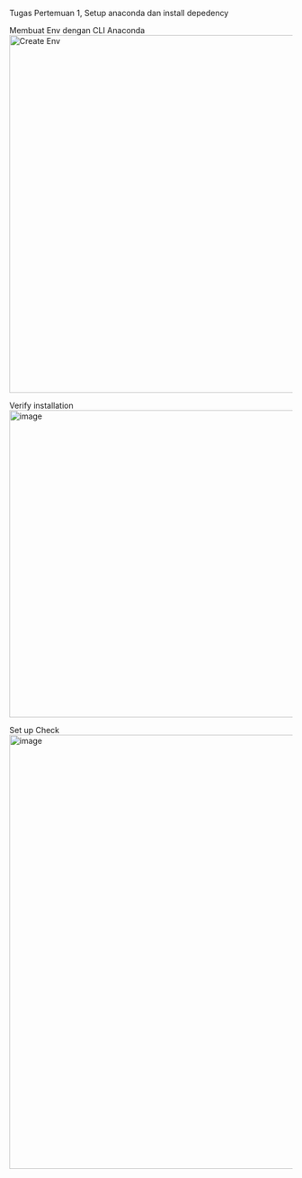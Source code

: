 Tugas Pertemuan 1, Setup anaconda dan install depedency

Membuat Env dengan CLI Anaconda
<img width="1461" height="637" alt="Create Env" src="https://github.com/user-attachments/assets/bbc46700-4646-4e9a-a51b-4ea6d46454af" />

Verify installation
<img width="1424" height="547" alt="image" src="https://github.com/user-attachments/assets/d5ffd859-4fcb-4a21-a096-1888e9a7b170" />

Set up Check
<img width="1426" height="773" alt="image" src="https://github.com/user-attachments/assets/f14ee0a3-aed3-44c4-8b0b-a54296cc423e" />
